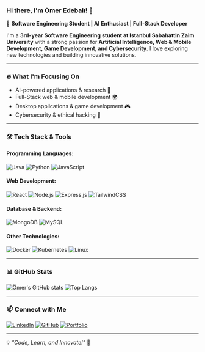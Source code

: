 ### Hi there, I'm Ömer Edebalı! 👋

🚀 **Software Engineering Student | AI Enthusiast | Full-Stack Developer**

I'm a **3rd-year Software Engineering student at Istanbul Sabahattin Zaim University** with a strong passion for **Artificial Intelligence, Web & Mobile Development, Game Development, and Cybersecurity**. I love exploring new technologies and building innovative solutions. 

---

### 🔥 **What I'm Focusing On**
- AI-powered applications & research 🤖
- Full-Stack web & mobile development 🌍
- Desktop applications & game development 🎮
- Cybersecurity & ethical hacking 🔐

---

### 🛠 **Tech Stack & Tools**
#### **Programming Languages:**
![Java](https://img.shields.io/badge/Java-%23ED8B00.svg?style=for-the-badge&logo=java&logoColor=white)
![Python](https://img.shields.io/badge/Python-3670A0?style=for-the-badge&logo=python&logoColor=white)
![JavaScript](https://img.shields.io/badge/JavaScript-F7DF1E?style=for-the-badge&logo=javascript&logoColor=black)

#### **Web Development:**
![React](https://img.shields.io/badge/React-20232A?style=for-the-badge&logo=react&logoColor=61DAFB)
![Node.js](https://img.shields.io/badge/Node.js-43853D?style=for-the-badge&logo=node.js&logoColor=white)
![Express.js](https://img.shields.io/badge/Express.js-404D59?style=for-the-badge)
![TailwindCSS](https://img.shields.io/badge/TailwindCSS-%2338B2AC.svg?style=for-the-badge&logo=tailwind-css&logoColor=white)

#### **Database & Backend:**
![MongoDB](https://img.shields.io/badge/MongoDB-4EA94B?style=for-the-badge&logo=mongodb&logoColor=white)
![MySQL](https://img.shields.io/badge/MySQL-00000F?style=for-the-badge&logo=mysql&logoColor=white)

#### **Other Technologies:**
![Docker](https://img.shields.io/badge/Docker-2496ED?style=for-the-badge&logo=docker&logoColor=white)
![Kubernetes](https://img.shields.io/badge/Kubernetes-326CE5?style=for-the-badge&logo=kubernetes&logoColor=white)
![Linux](https://img.shields.io/badge/Linux-FCC624?style=for-the-badge&logo=linux&logoColor=black)

---

### 📊 **GitHub Stats**
![Ömer's GitHub stats](https://github-readme-stats.vercel.app/api?username=omeredebali&show_icons=true&theme=tokyonight)
![Top Langs](https://github-readme-stats.vercel.app/api/top-langs/?username=omeredebali&layout=compact&theme=tokyonight)

---

### 📫 **Connect with Me**
[![LinkedIn](https://img.shields.io/badge/LinkedIn-%230077B5.svg?style=for-the-badge&logo=linkedin&logoColor=white)](https://www.linkedin.com/in/omer-edebali)
[![GitHub](https://img.shields.io/badge/GitHub-100000?style=for-the-badge&logo=github&logoColor=white)](https://github.com/omeredebali)
[![Portfolio](https://img.shields.io/badge/Portfolio-000000?style=for-the-badge&logo=About.me&logoColor=white)](https://omeredebali.dev)

---

💡 *"Code, Learn, and Innovate!"* 🚀

